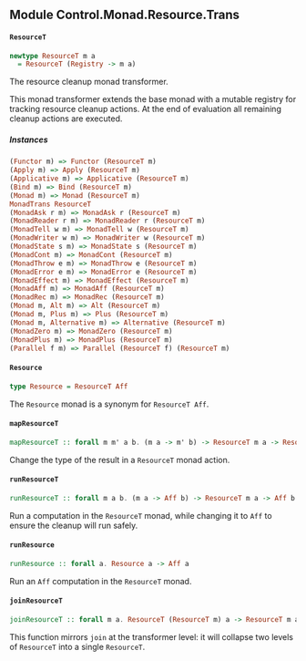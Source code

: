 ## Module Control.Monad.Resource.Trans

#### `ResourceT`

``` purescript
newtype ResourceT m a
  = ResourceT (Registry -> m a)
```

The resource cleanup monad transformer.

This monad transformer extends the base monad with a mutable registry for tracking resource cleanup actions.
At the end of evaluation all remaining cleanup actions are executed.

##### Instances
``` purescript
(Functor m) => Functor (ResourceT m)
(Apply m) => Apply (ResourceT m)
(Applicative m) => Applicative (ResourceT m)
(Bind m) => Bind (ResourceT m)
(Monad m) => Monad (ResourceT m)
MonadTrans ResourceT
(MonadAsk r m) => MonadAsk r (ResourceT m)
(MonadReader r m) => MonadReader r (ResourceT m)
(MonadTell w m) => MonadTell w (ResourceT m)
(MonadWriter w m) => MonadWriter w (ResourceT m)
(MonadState s m) => MonadState s (ResourceT m)
(MonadCont m) => MonadCont (ResourceT m)
(MonadThrow e m) => MonadThrow e (ResourceT m)
(MonadError e m) => MonadError e (ResourceT m)
(MonadEffect m) => MonadEffect (ResourceT m)
(MonadAff m) => MonadAff (ResourceT m)
(MonadRec m) => MonadRec (ResourceT m)
(Monad m, Alt m) => Alt (ResourceT m)
(Monad m, Plus m) => Plus (ResourceT m)
(Monad m, Alternative m) => Alternative (ResourceT m)
(MonadZero m) => MonadZero (ResourceT m)
(MonadPlus m) => MonadPlus (ResourceT m)
(Parallel f m) => Parallel (ResourceT f) (ResourceT m)
```

#### `Resource`

``` purescript
type Resource = ResourceT Aff
```

The `Resource` monad is a synonym for `ResourceT Aff`.

#### `mapResourceT`

``` purescript
mapResourceT :: forall m m' a b. (m a -> m' b) -> ResourceT m a -> ResourceT m' b
```

Change the type of the result in a `ResourceT` monad action.

#### `runResourceT`

``` purescript
runResourceT :: forall m a b. (m a -> Aff b) -> ResourceT m a -> Aff b
```

Run a computation in the `ResourceT` monad, while changing it to `Aff` to ensure the cleanup will run safely.

#### `runResource`

``` purescript
runResource :: forall a. Resource a -> Aff a
```

Run an `Aff` computation in the `ResourceT` monad.

#### `joinResourceT`

``` purescript
joinResourceT :: forall m a. ResourceT (ResourceT m) a -> ResourceT m a
```

This function mirrors `join` at the transformer level: it will collapse two levels of `ResourceT` into a single
`ResourceT`.


